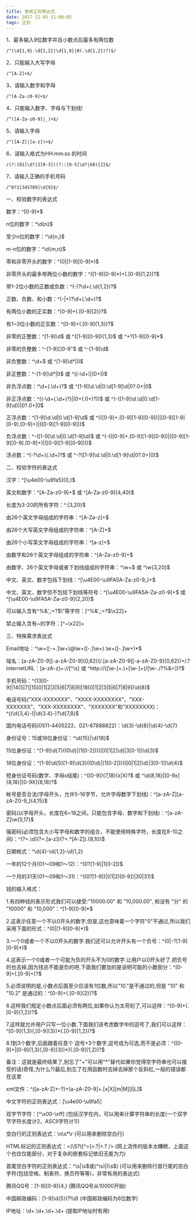 ```yaml
---
title: 常用正则表达式
date: 2017-12-05 11:00:05
tags: 正则
---
```

1、最多输入9位数字并且小数点后最多有两位数

	/^(\d{1,9}.\d{1,2}|\d{1,9}|0(.\d{1,2})?)$/
2、只能输入大写字母

	/^[A-Z]+$/
<!-- more -->
3、请输入数字和字母

	/^[A-Za-z0-9]+$/
4、只能输入数字、字母与下划线!

	/^([A-Za-z0-9]|_)+$/
5、请输入字母

	/^([A-Z]|[a-z])+$/
6、请输入格式为HH:mm:ss 的时间

	/(?:[01]\d?|2[0-3])(?::[0-5]\d?|60){2}$/
7、请输入正确的手机号码

	/^0?1[345789]\d{9}$/

一、校验数字的表达式

数字：^[0-9]*$

n位的数字：^\d{n}$

至少n位的数字：^\d{n,}$

m-n位的数字：^\d{m,n}$

零和非零开头的数字：^(0|[1-9][0-9]*)$

非零开头的最多带两位小数的数字：^([1-9][0-9]*)+(.[0-9]{1,2})?$

带1-2位小数的正数或负数：^(-)?\d+(.\d{1,2})?$

正数、负数、和小数：^(-|+)?\d+(.\d+)?$

有两位小数的正实数：^[0-9]+(.[0-9]{2})?$

有1~3位小数的正实数：^[0-9]+(.[0-9]{1,3})?$

非零的正整数：^[1-9]\d$ 或 ^([1-9][0-9]){1,3}$ 或 ^+?[1-9][0-9]*$

非零的负整数：^-[1-9][]0-9"$ 或 ^-[1-9]\d$

非负整数：^\d+$ 或 ^[1-9]\d*|0$

非正整数：^-[1-9]\d*|0$ 或 ^((-\d+)|(0+))$

非负浮点数：^\d+(.\d+)?$ 或 ^[1-9]\d.\d|0.\d[1-9]\d|0?.0+|0$

非正浮点数：^((-\d+(.\d+)?)|(0+(.0+)?))$ 或 ^(-([1-9]\d.\d|0.\d[1-9]\d))|0?.0+|0$

正浮点数：^[1-9]\d.\d|0.\d[1-9]\d$ 或 ^(([0-9]+.[0-9][1-9][0-9])|([0-9][1-9][0-9].[0-9]+)|([0-9][1-9][0-9]))$

负浮点数：^-([1-9]\d.\d|0.\d[1-9]\d)$ 或 ^(-(([0-9]+.[0-9][1-9][0-9])|([0-9][1-9][0-9].[0-9]+)|([0-9][1-9][0-9])))$

浮点数：^(-?\d+)(.\d+)?$ 或 ^-?([1-9]\d.\d|0.\d[1-9]\d|0?.0+|0)$

二、校验字符的表达式

汉字：^[\u4e00-\u9fa5]{0,}$

英文和数字：^[A-Za-z0-9]+$ 或 ^[A-Za-z0-9]{4,40}$

长度为3-20的所有字符：^.{3,20}$

由26个英文字母组成的字符串：^[A-Za-z]+$

由26个大写英文字母组成的字符串：^[A-Z]+$

由26个小写英文字母组成的字符串：^[a-z]+$

由数字和26个英文字母组成的字符串：^[A-Za-z0-9]+$

由数字、26个英文字母或者下划线组成的字符串：^\w+$ 或 ^\w{3,20}$

中文、英文、数字包括下划线：^[\u4E00-\u9FA5A-Za-z0-9_]+$

中文、英文、数字但不包括下划线等符号：^[\u4E00-\u9FA5A-Za-z0-9]+$ 或 ^[\u4E00-\u9FA5A-Za-z0-9]{2,20}$

可以输入含有^%&',;=?$\"等字符：[^%&',;=?$\x22]+

禁止输入含有~的字符：[^~\x22]+

三、特殊需求表达式

Email地址：^\w+([-+.]\w+)@\w+([-.]\w+).\w+([-.]\w+)*$

域名：[a-zA-Z0-9][-a-zA-Z0-9]{0,62}(/.[a-zA-Z0-9][-a-zA-Z0-9]{0,62})+/.?InternetURL：[a-zA-z]+://[^\s] 或 ^http://([\w-]+\.)+[\w-]+(/[\w-./?%&=])?$

手机号码：^(13[0-9]|14[5|7]|15[0|1|2|3|5|6|7|8|9]|18[0|1|2|3|5|6|7|8|9])\d{8}$

电话号码("XXX-XXXXXXX"、"XXXX-XXXXXXXX"、"XXX-XXXXXXX"、"XXX-XXXXXXXX"、"XXXXXXX"和"XXXXXXXX)：^((\d{3,4}-)|\d{3.4}-)?\d{7,8}$

国内电话号码(0511-4405222、021-87888822)：\d{3}-\d{8}|\d{4}-\d{7}

身份证号：15或18位身份证：^\d{15}|\d{18}$

15位身份证：^[1-9]\d{7}((0\d)|(1[0-2]))(([0|1|2]\d)|3[0-1])\d{3}$

18位身份证：^[1-9]\d{5}[1-9]\d{3}((0\d)|(1[0-2]))(([0|1|2]\d)|3[0-1])\d{4}$

短身份证号码(数字、字母x结尾)：^([0-9]){7,18}(x|X)?$ 或 ^\d{8,18}|[0-9x]{8,18}|[0-9X]{8,18}?$

帐号是否合法(字母开头，允许5-16字节，允许字母数字下划线)：^[a-zA-Z][a-zA-Z0-9_]{4,15}$

密码(以字母开头，长度在6~18之间，只能包含字母、数字和下划线)：^[a-zA-Z]\w{5,17}$

强密码(必须包含大小写字母和数字的组合，不能使用特殊字符，长度在8-10之间)：^(?=.\d)(?=.[a-z])(?=.*[A-Z]).{8,10}$

日期格式：^\d{4}-\d{1,2}-\d{1,2}

一年的12个月(01～09和1～12)：^(0?[1-9]|1[0-2])$

一个月的31天(01～09和1～31)：^((0?[1-9])|((1|2)[0-9])|30|31)$

钱的输入格式：

1.有四种钱的表示形式我们可以接受:"10000.00" 和 "10,000.00", 和没有 "分" 的 "10000" 和 "10,000"：^[1-9][0-9]*$

2.这表示任意一个不以0开头的数字,但是,这也意味着一个字符"0"不通过,所以我们采用下面的形式：^(0|[1-9][0-9]*)$

3.一个0或者一个不以0开头的数字.我们还可以允许开头有一个负号：^(0|-?[1-9][0-9]*)$

4.这表示一个0或者一个可能为负的开头不为0的数字.让用户以0开头好了.把负号的也去掉,因为钱总不能是负的吧.下面我们要加的是说明可能的小数部分：^[0-9]+(.[0-9]+)?$

5.必须说明的是,小数点后面至少应该有1位数,所以"10."是不通过的,但是 "10" 和 "10.2" 是通过的：^[0-9]+(.[0-9]{2})?$

6.这样我们规定小数点后面必须有两位,如果你认为太苛刻了,可以这样：^[0-9]+(.[0-9]{1,2})?$

7.这样就允许用户只写一位小数.下面我们该考虑数字中的逗号了,我们可以这样：^[0-9]{1,3}(,[0-9]{3})*(.[0-9]{1,2})?$

8.1到3个数字,后面跟着任意个 逗号+3个数字,逗号成为可选,而不是必须：^([0-9]+|[0-9]{1,3}(,[0-9]{3})*)(.[0-9]{1,2})?$

备注：这就是最终结果了,别忘了"+"可以用"*"替代如果你觉得空字符串也可以接受的话(奇怪,为什么?)最后,别忘了在用函数时去掉去掉那个反斜杠,一般的错误都在这里

xml文件：^([a-zA-Z]+-?)+[a-zA-Z0-9]+\.[x|X][m|M][l|L]$

中文字符的正则表达式：[\u4e00-\u9fa5]

双字节字符：[^\x00-\xff] (包括汉字在内，可以用来计算字符串的长度(一个双字节字符长度计2，ASCII字符计1))

空白行的正则表达式：\n\s*\r (可以用来删除空白行)

HTML标记的正则表达式：<(\S?)[^>]>.?|<.? /> (网上流传的版本太糟糕，上面这个也仅仅能部分，对于复杂的嵌套标记依旧无能为力)

首尾空白字符的正则表达式：^\s|\s$或(^\s)|(\s$) (可以用来删除行首行尾的空白字符(包括空格、制表符、换页符等等)，非常有用的表达式)

腾讯QQ号：[1-9][0-9]{4,} (腾讯QQ号从10000开始)

中国邮政编码：[1-9]\d{5}(?!\d) (中国邮政编码为6位数字)

IP地址：\d+.\d+.\d+.\d+ (提取IP地址时有用)